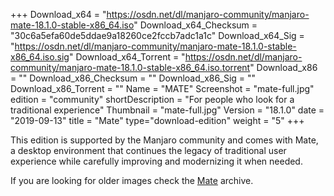 +++
Download_x64 = "https://osdn.net/dl/manjaro-community/manjaro-mate-18.1.0-stable-x86_64.iso"
Download_x64_Checksum = "30c6a5efa60de5ddae9a18260ce2fccb7adc1a1c"
Download_x64_Sig = "https://osdn.net/dl/manjaro-community/manjaro-mate-18.1.0-stable-x86_64.iso.sig"
Download_x64_Torrent = "https://osdn.net/dl/manjaro-community/manjaro-mate-18.1.0-stable-x86_64.iso.torrent"
Download_x86 = ""
Download_x86_Checksum = ""
Download_x86_Sig = ""
Download_x86_Torrent = ""
Name = "MATE"
Screenshot = "mate-full.jpg"
edition = "community"
shortDescription = "For people who look for a traditional experience"
Thumbnail = "mate-full.jpg"
Version = "18.1.0"
date = "2019-09-13"
title = "Mate"
type="download-edition"
weight = "5"
+++

This edition is supported by the Manjaro community and comes with Mate, a desktop environment that continues the legacy of traditional user experience while carefully improving and modernizing it when needed.

If you are looking for older images check the [Mate](https://osdn.net/projects/manjaro-community/storage/z_release_archive/mate) archive.

